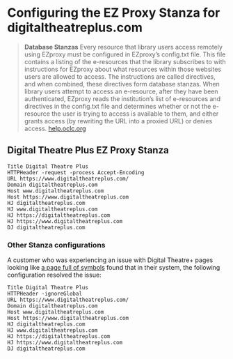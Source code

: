 # Configuring the EZ Proxy Stanza for digitaltheatreplus.com

> **Database Stanzas**
> Every resource that library users access remotely using EZproxy must be configured in EZproxy’s config.txt file. This file contains a listing of the e-resources that the library subscribes to with instructions for EZproxy about what resources within those websites users are allowed to access. The instructions are called directives, and when combined, these directives form database stanzas. When library users attempt to access an e-resource, after they have been authenticated, EZproxy reads the institution’s list of e-resources and directives in the config.txt file and determines whether or not the e-resource the user is trying to access is available to them, and either grants access (by rewriting the URL into a proxied URL) or denies access.
[help.oclc.org](https://help.oclc.org/Library_Management/EZproxy/EZproxy_for_content_providers)

## Digital Theatre Plus EZ Proxy Stanza

```text
Title Digital Theatre Plus
HTTPHeader -request -process Accept-Encoding
URL https://www.digitaltheatreplus.com/
Domain digitaltheatreplus.com
Host www.digitaltheatreplus.com
Host https://www.digitaltheatreplus.com
HJ digitaltheatreplus.com
HJ www.digitaltheatreplus.com
HJ https://digitaltheatreplus.com
HJ https://www.digitaltheatreplus.com
DJ digitaltheatreplus.com
```

### Other Stanza configurations

A customer who was experiencing an issue with Digital Theatre+ pages looking like [a page full of symbols](../troubleshooting/troubleshooting-ezproxy.md) found that in their system, the following configuration resolved the issue:

```text
Title Digital Theatre Plus
HTTPHeader -ignoreGlobal
URL https://www.digitaltheatreplus.com/
Domain digitaltheatreplus.com
Host www.digitaltheatreplus.com
Host https://www.digitaltheatreplus.com
HJ digitaltheatreplus.com
HJ www.digitaltheatreplus.com
HJ https://digitaltheatreplus.com
HJ https://www.digitaltheatreplus.com
DJ digitaltheatreplus.com
```
